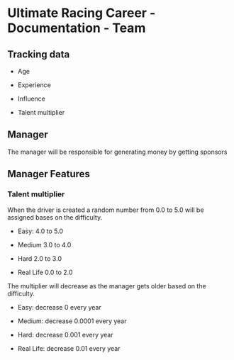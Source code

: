 # Ultimate Racing Career - Documentation - Team

## Tracking data

- Age

- Experience

- Influence

- Talent multiplier 

## Manager

The manager will be responsible for generating money by getting sponsors

## Manager Features

### Talent multiplier

When the driver is created a random number from 0.0 to 5.0 will be assigned bases on the difficulty.

- Easy: 4.0 to 5.0

- Medium 3.0 to 4.0

- Hard 2.0 to 3.0

- Real Life 0.0 to 2.0

The multiplier will decrease as the manager gets older based on the difficulty.

- Easy: decrease 0 every year

- Medium: decrease 0.0001 every year

- Hard: decrease 0.001 every year

- Real Life: decrease 0.01 every year
